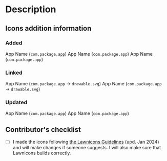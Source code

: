 # Description
<!-- Please provide a short summary of what icons you added, changed, or linked -->

## Icons addition information

### Added
App Name (`com.package.app`)
App Name (`com.package.app`)
App Name (`com.package.app`)

### Linked
App Name (`com.package.app` → `drawable.svg`)
App Name (`com.package.app` → `drawable.svg`)

### Updated
App Name (`com.package.app`)
App Name (`com.package.app`)

## Contributor's checklist
<!-- Replace [ ] with [x] to check -->
- [ ] I made the icons following [the Lawnicons Guidelines](https://github.com/LawnchairLauncher/lawnicons/blob/develop/CONTRIBUTING.md) (upd. Jan 2024) and will make changes if someone suggests. I will also make sure that Lawnicons builds correctly.
